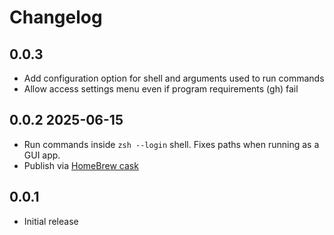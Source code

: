 # Changelog
## 0.0.3 
- Add configuration option for shell and arguments used to run commands
- Allow access settings menu even if program requirements (gh) fail

## 0.0.2 2025-06-15
- Run commands inside `zsh --login` shell. Fixes paths when running as a GUI app.
- Publish via [HomeBrew cask](https://github.com/repomancer/homebrew-repomancer)

## 0.0.1
- Initial release

